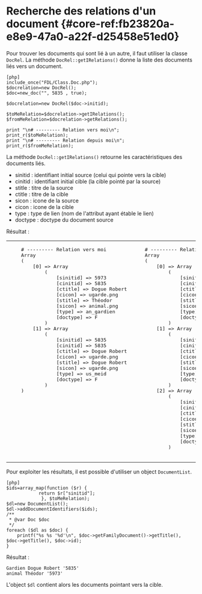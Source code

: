 # Recherche des relations d'un document {#core-ref:fb23820a-e8e9-47a0-a22f-d25458e51ed0}

Pour trouver les documents qui sont lié à un autre, il faut utiliser la classe `DocRel`.
La méthode `DocRel::getIRelations()` donne la liste des documents liés vers un document.

    [php]
    include_once("FDL/Class.Doc.php");
    $docrelation=new DocRel();
    $doc=new_doc("", 5835 , true);
    
    $docrelation=new DocRel($doc->initid);
    
    $toMeRelation=$docrelation->getIRelations();
    $fromMeRelation=$docrelation->getRelations();
    
    print "\n# --------- Relation vers moi\n";
    print_r($toMeRelation);
    print "\n# --------- Relation depuis moi\n";
    print_r($fromMeRelation);

La méthode `DocRel::getIRelations()` retourne les caractéristiques des documents liés.

*   sinitid : identifiant initial source (celui qui pointe vers la cible)
*   cinitid : identifiant initial cible (la cible pointé par la source)
*   stitle : titre de la source
*   ctitle : titre de la cible
*   sicon : icone de la source
*   cicon : icone de la cible
*   type : type de lien (nom de l'attribut ayant étable le lien)
*   doctype : doctype du document source

Résultat :

 <table>
    <tr><td style="vertical-align:top;width:50%"><pre>
    # --------- Relation vers moi
    Array
    (
        [0] => Array
            (
                [sinitid] => 5973
                [cinitid] => 5835
                [ctitle] => Dogue Robert
                [cicon] => ugarde.png
                [stitle] => Théodor
                [sicon] => animal.png
                [type] => an_gardien
                [doctype] => F
            )
        [1] => Array
            (
                [sinitid] => 5835
                [cinitid] => 5835
                [ctitle] => Dogue Robert
                [cicon] => ugarde.png
                [stitle] => Dogue Robert
                [sicon] => ugarde.png
                [type] => us_meid
                [doctype] => F
            )
    )
 </pre></td><td ><pre>
    # --------- Relation depuis moi
    Array
    (
        [0] => Array
            (
                [sinitid] => 5835
                [cinitid] => 5830
                [ctitle] => Surveillants
                [cicon] => igroup.png
                [stitle] => Dogue Robert
                [sicon] => ugarde.png
                [type] => us_idgroup
                [doctype] => F
            )
        [1] => Array
            (
                [sinitid] => 5835
                [cinitid] => 1010
                [ctitle] => Utilisateurs
                [cicon] => igroup.png
                [stitle] => Dogue Robert
                [sicon] => ugarde.png
                [type] => us_idgroup
                [doctype] => F
            )
        [2] => Array
            (
                [sinitid] => 5835
                [cinitid] => 5832
                [ctitle] => Gardien surveillant
                [cicon] => role.png
                [stitle] => Dogue Robert
                [sicon] => ugarde.png
                [type] => us_roles
                [doctype] => F
            )
 </pre></td></tr></table>

Pour exploiter les résultats, il est possible d'utiliser un object `DocumentList`.

    [php]
    $ids=array_map(function ($r) {
                return $r["sinitid"];
                 }, $toMeRelation);
    $dl=new DocumentList();
    $dl->addDocumentIdentifiers($ids);
    /**
     * @var Doc $doc
     */
    foreach ($dl as $doc) {
        printf("%s %s '%d'\n", $doc->getFamilyDocument()->getTitle(), $doc->getTitle(), $doc->id);
    }

Résultat :

    Gardien Dogue Robert '5835'
    animal Théodor '5973'

L'object  `$dl` contient alors les documents pointant vers la cible.



<!-- link -->
[searchdoc]:        #core-ref:a5216d5c-4e0f-4e3c-9553-7cbfda6b3255
[propdoc]:          #core-ref:9aa8edfa-2f2a-11e2-aaec-838a12b40353 "Liste des propriétés du document"
[layoutblock]:      #core-ref:587b563e-7371-469f-9d1e-350607056c73
[formatcollection]: #core-ref:74ce9ce4-8e4e-42ee-a0df-415eb6897a81
[pgop]:             http://www.postgresql.org/docs/9.1/static/functions.html "Opérateurs Postgresql 9.1"
[docattributs]:     #core-ref:4e167170-33ed-11e2-8134-a7f43955d6f3
[attdocid]:         #core-ref:d461d5f5-b635-47a0-944d-473c227587ab
[phpiterator]:      http://php.net/manual/fr/class.iterator.php "Interface Iterator"
[docacl]:           #core-ref:a99dcc5f-f42f-4574-bbfa-d7bb0573c95d "Droits du document"